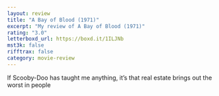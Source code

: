 ```yaml
---
layout: review
title: "A Bay of Blood (1971)"
excerpt: "My review of A Bay of Blood (1971)"
rating: "3.0"
letterboxd_url: https://boxd.it/1ILJNb
mst3k: false
rifftrax: false
category: movie-review
---
```


If Scooby-Doo has taught me anything, it’s that real estate brings out the worst in people
